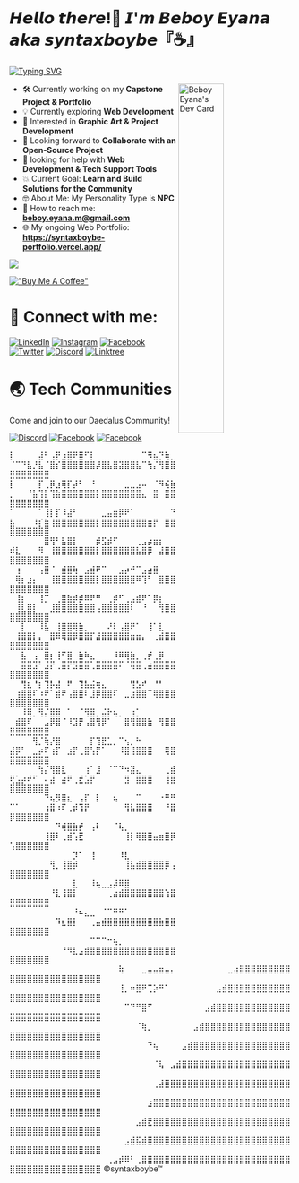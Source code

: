 <!-- <img alt="banner" align="center" width="100%" height="1%" src="./image/banner.png"/> -->

<h1>𝙃𝙚𝙡𝙡𝙤 𝙩𝙝𝙚𝙧𝙚!👋 𝙄'𝙢 𝘽𝙚𝙗𝙤𝙮 𝙀𝙮𝙖𝙣𝙖 𝙖𝙠𝙖 𝙨𝙮𝙣𝙩𝙖𝙭𝙗𝙤𝙮𝙗𝙚『☕』</h1>

[![Typing SVG](https://readme-typing-svg.demolab.com?font=Fira+Code&weight=600&pause=700&color=15f4ee&vCenter=true&width=685&height=20&lines=I'm+a+Information+Technology+Student;Aspiring+Developer+from+the+Philippines.;~+Cogito,+ergu+sum)](https://git.io/typing-svg)

<a href="https://app.daily.dev/syntax_boybe"><img align="right" src="https://api.daily.dev/devcards/e091829a9dfd42a19fe5adae100780ed.png?r=qo1" width="40%" alt="Beboy Eyana's Dev Card"/></a>

-   🛠️ Currently working on my **Capstone Project & Portfolio**
-   💡 Currently exploring **Web Development**
-   🤔 Interested in **Graphic Art & Project Development**
-   🤝 Looking forward to **Collaborate with an Open-Source Project**
-   🧐 looking for help with **Web Development & Tech Support Tools**
-   💥 Current Goal: **Learn and Build Solutions for the Community**
-   🤓 About Me: My Personality Type is **NPC**
-   📧 How to reach me: **beboy.eyana.m@gmail.com**
-   🌐 My ongoing Web Portfolio: **https://syntaxboybe-portfolio.vercel.app/**

![](https://komarev.com/ghpvc/?username=syntaxboybe&label=Profile%20views&color=0e75b6&style=flat)

[!["Buy Me A Coffee"](https://www.buymeacoffee.com/assets/img/custom_images/orange_img.png)](https://www.buymeacoffee.com/syntaxboybe)

# 🔗 Connect with me:

[![LinkedIn](https://img.shields.io/badge/beboyeyana-0077B5?&logo=linkedin&logoColor=white)](https://www.linkedin.com/in/syntaxboybe)
[![Instagram](https://img.shields.io/badge/syntaxboybe-E4405F?&logo=instagram&logoColor=white)](https://www.instagram.com/syntaxboybe)
[![Facebook](https://img.shields.io/badge/syntaxboybe-2374E1?logo=facebook&logoColor=white)](https://www.facebook.com/syntaxboybe)
[![Twitter](https://img.shields.io/badge/syntaxboybe-1DA1F2?&logo=twitter&logoColor=white)](https://twitter.com/syntaxboybe)
[![Discord](https://img.shields.io/badge/syntaxboybe-%237289DA.svg?logo=discord&logoColor=white)](https://discordapp.com/users/831106489141428275)
[![Linktree](https://img.shields.io/badge/syntaxboybe-0077B5?&logo=linktree&logoColor=white)](https://www.linktr.ee/syntaxboybe)
# 🌏 Tech Communities

Come and join to our Daedalus Community!

[![Discord](https://img.shields.io/badge/Daedalus-%237289DA.svg?logo=discord&logoColor=white)](https://discord.gg/daedalusdev) 
[![Facebook](https://img.shields.io/badge/daedaluscommunity-2374E1?logo=facebook&logoColor=white)](https://web.facebook.com/groups/241206032249171)
[![Facebook](https://img.shields.io/badge/daedalus-2374E1?logo=facebook&logoColor=white)](https://web.facebook.com/profile.php?id=61551474381616)




⡇⠀⠀⠀⠀⣼⠃⢠⡟⣰⣿⠟⣿⠋⡇⠀⠀⠀⠀⠀⠀⠀⠀⠉⠻⣦⡙⢷⡀⠈⠉⠙⣧⡘⣧⠈⣿⡎⣿⣿⣿⣿⣿⣿⡼⣿⣧⣿⣽⣿⣿⣧⠉⢳⡌⢻⣿⣿⣿⣿⣿⣿⣿⣿⣿
⡇⠀⠀⠀⠀⡏⢀⡿⣰⢿⡏⡼⠃⠀⠘⠀⠀⠀⠀⠀⣀⣀⣠⠤⠀⠈⠻⢮⣷⡀⠀⠀⠘⣧⢹⡇⢹⣷⣿⣿⣿⣿⣿⣿⡇⣿⣿⣿⣿⣿⣿⣿⣄⠀⣿⠀⣿⣿⣿⣿⣿⣿⣿⣿⣿
⠁⠀⠀⠀⠀⠁⢸⡇⡏⠸⣼⠃⠀⠀⠀⠀⣀⣤⣶⡿⠟⠁⠀⠀⠀⠀⠀⠀⠙⣧⠀⠀⠀⠸⡎⣷⢸⣿⣿⣿⣿⣿⣿⣿⡇⣿⣿⣿⣿⣿⣿⣿⣿⣶⡟⠀⣿⣿⣿⣿⣿⣿⣿⣿⣿
⠀⠀⠀⠀⠀⠀⣿⢻⠃⣧⣿⡇⠀⠀⠀⡾⣫⡾⠋⠀⠀⠀⢀⣠⡴⣶⡆⠀⠀⠾⣇⠀⠀⠀⠻⠀⢸⣿⣿⣿⣿⣿⣿⣿⡇⣿⣿⣿⣿⣿⣿⣧⣿⡿⠀⣼⣿⣿⣿⣿⣿⣿⣿⣿⣿
⠀⢰⠀⠀⠀⢠⣿⠈⠀⣾⣿⢷⠀⣠⣾⠟⠉⠀⠀⣠⡴⠚⠉⣠⣴⣿⠀⠀⠀⠀⢿⡆⣰⡄⠀⠀⢸⣿⣿⣿⣿⣿⣿⣿⡇⣿⣿⣿⣿⣿⣿⠿⢹⠃⠀⣿⣿⣿⣿⣿⣿⣿⣿⣿⣿
⠀⢸⡆⠀⠀⢸⡉⠀⢀⣿⣷⡾⡾⠿⠟⠛⠀⢀⡾⠋⢀⣠⣾⠟⠁⡿⡆⠀⠀⠀⢸⣇⣿⡇⠀⠀⣸⣿⣿⣿⣿⣿⣿⣿⢠⣿⣿⣿⣿⣿⠇⠀⠘⠀⠀⢻⣿⣿⣿⣿⣿⣿⣿⣿⣿
⠀⠀⡇⠀⠀⠸⣧⠀⢸⣿⣿⢿⣷⡀⠀⠀⠀⠜⠇⢠⣿⠟⠁⠀⢸⠁⣇⠀⠀⠀⢸⣿⣿⡇⡄⠀⣿⠿⢿⣿⡿⣿⣿⡏⣼⣿⣿⣿⣿⣿⣶⣶⡄⠀⢀⣾⣿⣿⣿⣿⣿⣿⣿⣿⣿
⠀⠀⣧⠀⢠⠀⣿⡆⢸⠋⣿⠀⣷⠷⣄⠀⠀⠀⠸⠿⢿⣷⡀⢀⡞⢀⡿⠀⠀⠀⠀⣿⣿⣹⠃⣸⡟⢀⣿⡟⣻⣿⣿⢁⣿⣿⣿⣿⠏⠈⢿⣿⢀⣴⣿⣿⣿⣿⣿⣿⣿⣿⣿⣿⣿ 
⠀⠀⢻⣆⠘⡆⢹⡧⣼⠀⠟⠀⢹⣧⣬⢶⣄⠀⠀⠀⠀⢻⣣⠞⠀⠘⠃⠀⠀⠀⢰⣿⣿⠏⠰⠟⠁⣾⠟⢠⣿⣿⠇⣸⡿⣿⣿⠏⠀⣀⣰⣿⣿⠉⢿⣿⣿⣿⣿⣿⣿⣿⣿⣿⣿ 
⠀⠀⠸⢿⡀⢻⡌⣿⣿⠀⠁⠀⠈⢻⣿⡀⣬⡗⢦⡀⠀⢰⡁⠀⠀⠀⠀⠀⠀⠀⣾⣿⠏⠀⠀⣠⡿⣿⠈⠸⣹⡟⢠⣿⢻⡿⠁⠀⠀⣿⢻⣿⣿⣷⠀⢻⣿⣿⣿⣿⣿⣿⣿⣿⣿
⠀⠀⠀⠀⢻⡈⢷⡜⣿⠀⠀⠀⠀⠀⡏⢹⣟⣁⡀⠉⢢⡀⠓⠀⠀⠀⠀⠀⠀⣼⡿⠃⠀⣀⡴⠏⢰⡏⠀⣰⡟⢀⣿⢣⡟⠁⠀⠀⠸⣿⢸⣿⣿⣿⠀⠀⢿⣿⣿⣿⣿⣿⣿⣿⣿
⠀⠀⠀⠀⠀⢳⡌⢻⣿⣇⠀⠀⠀⢰⠁⣸⠀⠈⠉⠙⠲⣽⣄⠀⠀⠀⠀⢀⣾⢟⣡⡴⠞⠋⠀⠄⣼⠀⣴⠟⢀⣞⣡⡟⠀⠀⠀⠀⠀⣻⠀⣿⣿⣿⠀⠀⢸⣿⣿⣿⣿⣿⣿⣿⣿ 
⠀⠀⠀⠀⠀⠀⠙⢦⡻⣿⣆⠀⢠⡏⠀⡇⠀⠀⢦⠀⠀⠀⠉⠀⠀⠀⠐⠛⠛⠉⠁⠀⠀⠀⠀⢰⣿⠰⠏⢀⡾⢹⡟⠀⠀⠀⠀⠀⠀⢻⣧⣿⣿⣿⠀⠀⠘⣿⡿⣿⣿⣿⣿⣿⣿ 
⠀⠀⠀⠀⠀⠀⠀⠀⠙⢾⣿⣷⡞⠀⢠⠇⠀⠀⠈⢧⡀⠀⠀⠀⠀⠀⠀⠀⠀⠀⠀⠀⠀⠀⠀⢸⣿⠇⢀⣾⢡⣟⠀⠀⠀⠀⠀⠀⠀⢸⡇⢿⣿⣿⣤⣶⣿⡿⢡⣿⣿⣿⣿⣿⣿ 
⠀⠀⠀⠀⠀⠀⠀⠀⠀⠀⠀⡹⠁⠀⢸⠀⠀⠀⠀⠸⣇⠀⠀⠀⠀⠀⠀⠀⠀⠀⠀⠀⠀⠀⠀⠀⢻⡀⢸⣿⡾⠀⠀⠀⠀⠀⠀⠀⠀⢸⣧⣾⣿⣿⣿⣿⡿⢠⣿⣿⣿⣿⣿⣿⣿ 
⠀⠀⠀⠀⠀⠀⠀⠀⠀⠀⠀⣇⠀⠀⠸⢦⣀⣠⡼⠿⣿⠀⠀⠀⠀⠀⠀⠀⠀⠀⠀⠀⠀⠀⠀⠀⠘⣇⢸⣿⡇⠀⠀⠀⠀⠀⢀⣴⣾⣿⣿⣿⣿⣿⣿⣿⢱⣿⣿⣿⣿⣿⣿⣿⣿ 
⠀⠀⠀⠀⠀⠀⠀⠀⠀⠀⠀⠘⠦⣄⣀⠀⠈⠉⠛⠛⠁⠀⠀⠀⠀⠀⠀⠀⠀⠀⠀⠀⠀⠀⠀⠀⠀⠹⣆⣿⡇⠀⠀⢀⣤⣾⣿⣿⣿⣿⣿⣿⣿⣿⣿⣷⣿⣿⣿⣿⣿⣿⣿⣿⣿ 
⠀⠀⠀⠀⠀⠀⠀⠀⠀⠀⠀⠀⠀⠀⠉⠉⠉⠒⢦⡀⠀⠀⠀⠀⠀⠀⠀⠀⠀⠀⠀⠀⠀⠀⠀⠀⠀⠀⠘⠻⣇⣠⣾⣿⣿⣿⣿⣿⣿⣿⣿⣿⣿⣿⣿⣿⣿⣿⣿⣿⣿⣿⣿⣿⣿ 
⠀⠀⠀⠀⠀⠀⠀⠀⠀⠀⠀⠀⠀⠀⠀⠀⠀⠀⠀⢷⠀⠀⠀⣀⣤⣤⣶⣤⡄⠀⠀⠀⠀⠀⠀⠀⠀⠀⣀⣴⣿⣿⣿⣿⣿⣿⣿⣿⣿⣿⣿⣿⣿⣿⣿⣿⣿⣿⣿⣿⣿⣿⣿⣿⣿
⠀⠀⠀⠀⠀⠀⠀⠀⠀⠀⠀⠀⠀⠀⠀⠀⠀⠀⠀⢸⡀⠶⣿⠟⢉⡵⠛⠁⠀⠀⠀⠀⠀⠀⠀⠀⣠⣾⣿⣿⣿⣿⣿⣿⣿⣿⣿⣿⣿⣿⣿⣿⣿⣿⣿⣿⣿⣿⣿⣿⣿⣿⣿⣿⣿
⠀⠀⠀⠀⠀⠀⠀⠀⠀⠀⠀⠀⠀⠀⠀⠀⠀⠀⠀⠀⠉⠙⠛⣿⠋⠀⠀⠀⠀⠀⠀⠀⠀⠀⣠⣾⣿⣿⣿⣿⣿⣿⣿⣿⣿⣿⣿⣿⣿⣿⣿⣿⣿⣿⣿⣿⣿⣿⣿⣿⣿⣿⣿⣿⣿
⠀⠀⠀⠀⠀⠀⠀⠀⠀⠀⠀⠀⠀⠀⠀⠀⠀⠀⠀⠀⠀⠀⠈⢷⡀⠀⠀⠀⠀⠀⠀⠀⣠⣾⣿⣿⣿⣿⣿⣿⣿⣿⣿⣿⣿⣿⣿⣿⣿⣿⣿⣿⣿⣿⣿⣿⣿⣿⣿⣿⣿⣿⣿⣿⣿
⠀⠀⠀⠀⠀⠀⠀⠀⠀⠀⠀⠀⠀⠀⠀⠀⠀⠀⠀⠀⠀⠀⠀⠀⠙⢦⠀⠀⠀⠀⣠⣾⣿⣿⣿⣿⣿⣿⣿⣿⣿⣿⣿⣿⣿⣿⣿⣿⣿⣿⣿⣿⣿⣿⣿⣿⣿⣿⣿⣿⣿⣿⣿⣿⣿
⠀⠀⠀⠀⠀⠀⠀⠀⠀⠀⠀⠀⠀⠀⠀⠀⠀⠀⠀⠀⠀⠀⠀⠀⠀⠈⢧⠀⣠⣾⣿⣿⣿⣿⣿⣿⣿⣿⣿⣿⣿⣿⣿⣿⣿⣿⣿⣿⣿⣿⣿⣿⣿⣿⣿⣿⣿⣿⣿⣿⣿⣿⣿⣿⣿
⠀⠀⠀⠀⠀⠀⠀⠀⠀⠀⠀⠀⠀⠀⠀⠀⠀⠀⠀⠀⠀⠀⠀⠀⠀⢀⣼⣿⣿⣿⣿⣿⣿⣿⣿⣿⣿⣿⣿⣿⣿⣿⣿⣿⣿⣿⣿⣿⣿⣿⣿⣿⣿⣿⣿⣿⣿⣿⣿⣿⣿⣿⣿⣿⣿
⠀⠀⠀⠀⠀⠀⠀⠀⠀⠀⠀⠀⠀⠀⠀⠀⠀⠀⠀⠀⠀⠀⠀⠀⣰⣿⣿⣿⣿⣿⣿⣿⣿⣿⣿⣿⣿⣿⣿⣿⣿⣿⣿⣿⣿⣿⣿⣿⣿⣿⣿⣿⣿⣿⣿⣿⣿⣿⣿⣿⣿⣿⣿⣿⣿
⠀⠀⠀⠀⠀⠀⠀⠀⠀⠀⠀⠀⠀⠀⠀⠀⠀⠀⠀⠀⠀⠀⣠⣾⣟⣿⣿⣿⣿⣿⣿⣿⣿⣿⣿⣿⣿⣿⣿⣿⣿⣿⣿⣿⣿⣿⣿⣿⣿⣿⣿⣿⣿⣿⣿⣿⣿⣿⣿⣿⣿⣿⣿⣿⣿
⠀⠀⠀⠀⠀⠀⠀⠀⠀⠀⠀⠀⠀⠀⠀⠀⠀⠀⠀⠀⣠⣾⣯⣾⣿⣿⣿⣿⣿⣿⣿⣿⣿⣿⣿⣿⣿⣿⣿⣿⣿⣿⣿⣿⣿⣿⣿⣿⣿⣿⣿⣿⣿⣿⣿⣿⣿⣿⣿⣿⣿⣿⣿⣿⣿
⠀⠀⠀⠀⠀⠀⠀⠀⠀⠀⠀⠀⠀⠀⠀⠀⠀⢀⣠⡾⠿⠃⢀⣿⣿⣿⣿⣿⣿⣿⣿⣿⣿⣿⣿⣿⣿⣿⣿⣿⣿⣿⣿⣿⣿⣿⣿⣿⣿⣿⣿⣿⣿⣿⣿⣿⣿⣿⣿⣿⣿⣿⣿⣿⣿
      ©syntaxboybe™
